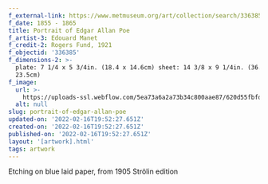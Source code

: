 ```yaml
---
f_external-link: https://www.metmuseum.org/art/collection/search/336385
f_date: 1855 - 1865
title: Portrait of Edgar Allan Poe
f_artist-3: Edouard Manet
f_credit-2: Rogers Fund, 1921
f_objectid: '336385'
f_dimensions-2: >-
  plate: 7 1/4 x 5 3/4in. (18.4 x 14.6cm) sheet: 14 3/8 x 9 1/4in. (36.5 x
  23.5cm)
f_image:
  url: >-
    https://uploads-ssl.webflow.com/5ea73a6a2a73b34c800aae87/620d55fbfd4dcd6d88a975b8_DP815329.jpeg
  alt: null
slug: portrait-of-edgar-allan-poe
updated-on: '2022-02-16T19:52:27.651Z'
created-on: '2022-02-16T19:52:27.651Z'
published-on: '2022-02-16T19:52:27.651Z'
layout: '[artwork].html'
tags: artwork
---
```


Etching on blue laid paper, from 1905 Strölin edition
